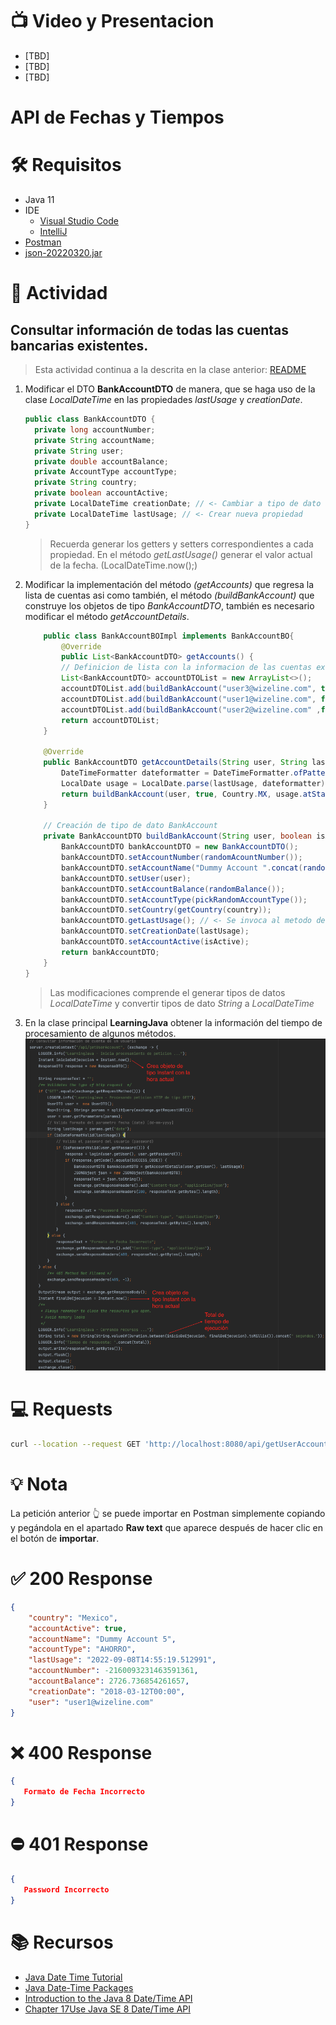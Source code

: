 # :tv: Video y Presentacion
- [TBD]
- [TBD]
- [TBD]

# API de Fechas y Tiempos

# :hammer_and_wrench:  Requisitos
- Java 11
- IDE
    * [Visual Studio Code](https://code.visualstudio.com/download)
    * [IntelliJ](https://www.jetbrains.com/idea/download)
- [Postman](https://www.postman.com/downloads/)
- [json-20220320.jar](https://repo1.maven.org/maven2/org/json/json/20220320/)

# :pencil: Actividad
## Consultar información de todas las cuentas bancarias existentes.
> Esta actividad continua a la descrita en la clase anterior: [README](https://github.com/wizelineacademy/BAZJAVA12022/blob/main/3/EstructurasDatos/README.md)
1. Modificar el DTO __BankAccountDTO__ de manera, que se haga uso de la clase _LocalDateTime_ en las propiedades _lastUsage_ y _creationDate_.
    ```java
    public class BankAccountDTO {
      private long accountNumber;
      private String accountName;
      private String user;
      private double accountBalance;
      private AccountType accountType;
      private String country;
      private boolean accountActive;
      private LocalDateTime creationDate; // <- Cambiar a tipo de dato LocalDateTime
      private LocalDateTime lastUsage; // <- Crear nueva propiedad
    }
    ``` 
    > Recuerda generar los getters y setters correspondientes a cada propiedad. En el método _getLastUsage()_ generar el valor actual de la fecha. (LocalDateTime.now();) 

2. Modificar la implementación del método _(getAccounts)_ que regresa la lista de cuentas asi como también, el método _(buildBankAccount)_ que construye los objetos de tipo _BankAccountDTO_, también es necesario modificar el método _getAccountDetails_.
    ```java
        public class BankAccountBOImpl implements BankAccountBO{
            @Override
            public List<BankAccountDTO> getAccounts() {
            // Definicion de lista con la informacion de las cuentas existentes.
            List<BankAccountDTO> accountDTOList = new ArrayList<>();
            accountDTOList.add(buildBankAccount("user3@wizeline.com", true, Country.MX, LocalDateTime.now().minusDays(7)));
            accountDTOList.add(buildBankAccount("user1@wizeline.com", false, Country.FR, LocalDateTime.now().minusMonths(2)));
            accountDTOList.add(buildBankAccount("user2@wizeline.com" ,false, Country.US, LocalDateTime.now().minusYears(4)));
            return accountDTOList;
        }

        @Override
        public BankAccountDTO getAccountDetails(String user, String lastUsage) {
            DateTimeFormatter dateformatter = DateTimeFormatter.ofPattern("dd-MM-yyyy");
            LocalDate usage = LocalDate.parse(lastUsage, dateformatter);
            return buildBankAccount(user, true, Country.MX, usage.atStartOfDay());
        }

        // Creación de tipo de dato BankAccount
        private BankAccountDTO buildBankAccount(String user, boolean isActive, Country country, LocalDateTime lastUsage) {
            BankAccountDTO bankAccountDTO = new BankAccountDTO();
            bankAccountDTO.setAccountNumber(randomAcountNumber());
            bankAccountDTO.setAccountName("Dummy Account ".concat(randomInt()));
            bankAccountDTO.setUser(user);
            bankAccountDTO.setAccountBalance(randomBalance());
            bankAccountDTO.setAccountType(pickRandomAccountType());
            bankAccountDTO.setCountry(getCountry(country));
            bankAccountDTO.getLastUsage(); // <- Se invoca al metodo de acceso get() para obtener la fecha actual
            bankAccountDTO.setCreationDate(lastUsage);
            bankAccountDTO.setAccountActive(isActive);
            return bankAccountDTO;
        }
   }
    ```
   > Las modificaciones comprende el generar tipos de datos _LocalDateTime_ y convertir tipos de dato _String_ a _LocalDateTime_
3. En la clase principal __LearningJava__ obtener la información del tiempo de procesamiento de algunos métodos.
   ![Alt text](./images/date_timeAPI.png "JAVA Date Time API")

# :computer: Requests
``` bash
curl --location --request GET 'http://localhost:8080/api/getUserAccount?user=user1@wizeline.com&password=Pass1@&date=12-03-2018'
```
# :bulb: Nota
La petición anterior :point_up_2: se puede importar en Postman simplemente copiando y pegándola en el apartado __Raw text__ que aparece después de hacer clic en el botón de __importar__.

# :white_check_mark: 200 Response
```json
{
    "country": "Mexico",
    "accountActive": true,
    "accountName": "Dummy Account 5",
    "accountType": "AHORRO",
    "lastUsage": "2022-09-08T14:55:19.512991",
    "accountNumber": -2160093231463591361,
    "accountBalance": 2726.736854261657,
    "creationDate": "2018-03-12T00:00",
    "user": "user1@wizeline.com"
}
``` 
# :x: 400 Response
```json
{
   Formato de Fecha Incorrecto
}
``` 
# :no_entry: 401 Response
```json
{
   Password Incorrecto
}
``` 



# :books: Recursos
- [Java Date Time Tutorial](https://jenkov.com/tutorials/java-date-time/index.html)
- [Java Date-Time Packages](https://docs.oracle.com/javase/8/docs/technotes/guides/datetime/index.html)
- [Introduction to the Java 8 Date/Time API](https://www.baeldung.com/java-8-date-time-intro)
- [Chapter 17Use Java SE 8 Date/Time API](https://www.oreilly.com/library/view/oca-ocp/9781119363392/c17.xhtml)
